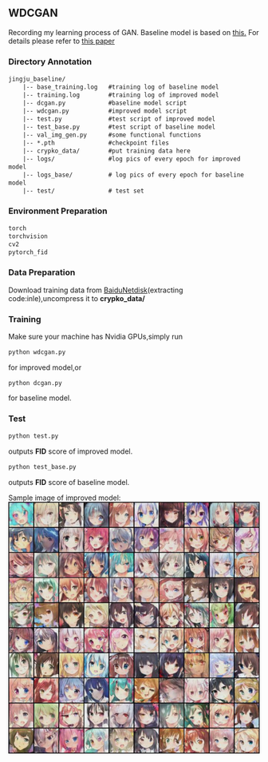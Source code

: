 ﻿## WDCGAN
Recording my learning process of GAN.
Baseline model is based on [this.](https://colab.research.google.com/drive/1JYY_HHtVSSOLixZfLwkxiWTRdPHJCS2t)
For details please refer to [this paper](https://github.com/zhengmidon/wdcgan/blob/master/%E7%94%A8%E4%BA%8E%E5%8A%A8%E6%BC%AB%E5%A4%B4%E5%83%8F%E7%94%9F%E6%88%90%E7%9A%84%E6%94%B9%E8%BF%9B%20DCGAN.pdf)
### Directory Annotation
```
jingju_baseline/
	|-- base_training.log 	#training log of baseline model
	|-- training.log 		#training log of improved model
	|-- dcgan.py 			#baseline model script
	|-- wdcgan.py 			#improved model script
	|-- test.py 			#test script of improved model
	|-- test_base.py 		#test script of baseline model
	|-- val_img_gen.py 		#some functional functions
	|-- *.pth 				#checkpoint files
	|-- crypko_data/ 		#put training data here 
	|-- logs/ 		    	#log pics of every epoch for improved model
	|-- logs_base/ 			# log pics of every epoch for baseline model
	|-- test/ 				# test set
```
### Environment Preparation
```
torch
torchvision
cv2
pytorch_fid
```
### Data Preparation

 Download training data from [BaiduNetdisk](https://pan.baidu.com/s/14Go5HFc0oZHut9CZoUe67Q)(extracting code:inle),uncompress it to **crypko_data/**
### Training
Make sure your machine has Nvidia GPUs,simply run
```bash
python wdcgan.py
```
for improved model,or
```
python dcgan.py
```
for baseline model.
### Test
```bash
python test.py
```
outputs **FID** score of improved model.
```bash
python test_base.py
```
outputs **FID** score of baseline model.

Sample image of improved model:
![Sample image](https://github.com/zhengmidon/wdcgan/blob/main/Epoch_060.jpg)


